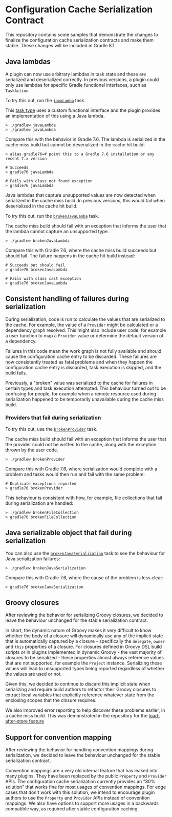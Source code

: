 # Configuration Cache Serialization Contract

This repository contains some samples that demonstrate the changes to finalize the configuration cache serialization
contracts and make them stable. These changes will be included in Gradle 8.1.

## Java lambdas

A plugin can now use arbitrary lambdas in task state and these are serialized and deserialized correctly.
In previous versions, a plugin could only use lambdas for specific Gradle functional interfaces, such as
`TaskAction`.

To try this out, run the [`javaLamba`](java-plugins/src/main/java/test/JavaPlugin.java#L11) task.

This [task type](java-plugins/src/main/java/test/GreetingTask.java) uses a custom functional interface
and the plugin provides an implementation of this using a Java lambda. 

```shell
> ./gradlew javaLambda
> ./gradlew javaLambda
```

Compare this with the behavior in Gradle 7.6. The lambda is serialized in the cache miss build but cannot be
deserialized in the cache hit build:

```shell
> alias gradle76=# point this to a Gradle 7.6 installation or any recent 7.x version

# Succeeds
> gradle76 javaLambda

# Fails with class not found exception
> gradle76 javaLambda
```

Java lambdas that capture unsupported values are now detected when serialized in the cache miss build.
In previous versions, this would fail when deserialized in the cache hit build.

To try this out, run the [`brokenJavaLamba`](java-plugins/src/main/java/test/JavaPlugin.java#L16) task.

The cache miss build should fail with an exception that informs the user that the lambda cannot capture an unsupported type.

```shell
> ./gradlew brokenJavaLambda
```

Compare this with Gradle 7.6, where the cache miss build succeeds but should fail. The failure happens in the cache
hit build instead:

```shell
# Succeeds but should fail
> gradle76 brokenJavaLambda

# Fails with class cast exception
> gradle76 brokenJavaLambda
```

## Consistent handling of failures during serialization

During serialization, code is run to calculate the values that are serialized to the cache. For example,
the value of a `Provider` might be calculated or a dependency graph resolved. This might also include user code,
for example a user function to map a `Provider` value or determine the default version of a dependency.

Failures in this code mean the work graph is not fully available and should cause the configuration cache entry to
be discarded. These failures are now consistently treated as fatal problems and when they happen the configuration cache
entry is discarded, task execution is skipped, and the build fails.

Previously, a "broken" value was serialized to the cache for failures in certain types and task execution attempted.
This behaviour turned out to be confusing for people, for example when a remote resource used during serialization
happened to be temporarily unavailable during the cache miss build.

### Providers that fail during serialization

To try this out, use the [`brokenProvider`](broken-types/build.gradle.kts#L2) task.

The cache miss build should fail with an exception that informs the user that the provider could not be written to the cache,
along with the exception thrown by the user code.

```shell
> ./gradlew brokenProvider
```

Compare this with Gradle 7.6, where serialization would complete with a problem and tasks would then run and fail
with the same problem:

```shell
# Duplicate exceptions reported
> gradle76 brokenProvider
```

This behaviour is consistent with how, for example, file collections that fail during serialization are handled:

```shell
> ./gradlew brokenFileCollection
> gradle76 brokenFileCollection
```

## Java serializable object that fail during serialization

You can also use the [`brokenJavaSerialization`](broken-types/build.gradle.kts#L26) task to see the behaviour for Java serialization failures:

```shell
> ./gradlew brokenJavaSerialization
```

Compare this with Gradle 7.6, where the cause of the problem is less clear:

```shell
> gradle76 brokenJavaSerialization
```

## Groovy closures

After reviewing the behavior for serializing Groovy closures, we decided to leave the behaviour unchanged for the stable
serialization contract.

In short, the dynamic nature of Groovy makes it very difficult to know whether the body of a closure will
dynamically use any of the implicit state that is automatically captured by a closure - specifically the
`delegate`, `owner` and `this` properties of a closure. For closures defined in Groovy DSL build scripts or in
plugins implemented in dynamic Groovy - the vast majority of closures to be serialized - these properties almost always
reference values that are not supported, for example the `Project` instance. Serializing these values will lead to 
unsupported types being reported regardless of whether the values are used or not.

Given this, we decided to continue to discard this implicit state when serializing and require build authors to refactor
their Groovy closures to extract local variables that explicitly reference whatever state from the enclosing scopes
that the closure requires.

We also improved error reporting to help discover these problems earlier, in a cache miss build. This was demonstrated
in the repository for the [load-after-store feature](https://github.com/adammurdoch/configuration-cache-load-after-store)

## Support for convention mapping

After reviewing the behavior for handling convention mappings during serialization, we decided to leave the
behaviour unchanged for the stable serialization contract.

Convention mappings are a very old internal feature that has leaked into many plugins. They have been replaced by
the public `Property` and `Provider` APIs. The configuration cache serialization currently provides an "80% solution"
that works fine for most usages of convention mappings. For edge cases that don't work with this solution, we intend to
encourage plugin authors to use the `Property` and `Provider` APIs instead of convention mappings. We also have options
to support more usages in a backwards compatible way, as required after stable configuration caching.
